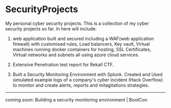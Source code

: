 # SecurityProjects
My personal cyber security projects.
This is a collection of my cyber security projects so far. In here will include:

1. web application built and secured including a WAF(web application firewall) with customised rules, Load balancers, Key vault, Virtual machines running docker containers for hosting, SSL Certificates, Virtual networks and subnets all using azure cloud services.

2. Extensive Penetration test report for Rekall CTF.

3. Built a Security Monitoring Environment with Splunk.
Created and Used simulated example logs of a company's cyber incident (Hack Overflow) to monitor and create alerts, reports and mitagitations strategies.


__________________

coming soon: 
 Building a security monitoring environment | BootCon
